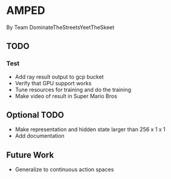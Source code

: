 # AMPED
By Team DominateTheStreetsYeetTheSkeet

## TODO

### Test
* Add ray result output to gcp bucket
* Verify that GPU support works
* Tune resources for training and do the training
* Make video of result in Super Mario Bros

## Optional TODO
* Make representation and hidden state larger than 256 x 1 x 1
* Add documentation

## Future Work
* Generalize to continuous action spaces
